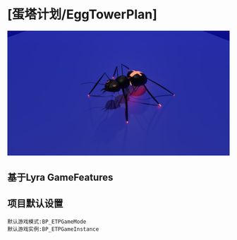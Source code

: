 # [蛋塔计划/EggTowerPlan]<br>

![Image](https://github.com/PiangGG/EggTowerPlan/blob/Piang/Resources/Ant.jpg "ETP")  <br>

## 基于Lyra GameFeatures<br>

## 项目默认设置<br>
	默认游戏模式:BP_ETPGameMode
	默认游戏实例:BP_ETPGameInstance
